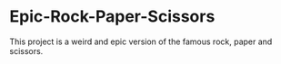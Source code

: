 # Epic-Rock-Paper-Scissors
This project is a weird and epic version of the famous rock, paper and scissors.
